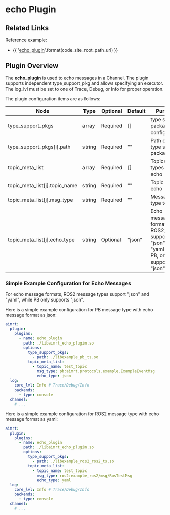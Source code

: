 # echo Plugin

## Related Links

Reference example:
- {{ '[echo_plugin]({}/src/examples/plugins/echo_plugin)'.format(code_site_root_path_url) }}

## Plugin Overview

The **echo_plugin** is used to echo messages in a Channel. The plugin supports independent type_support_pkg and allows specifying an executor. The log_lvl must be set to one of Trace, Debug, or Info for proper operation.

The plugin configuration items are as follows:

| Node                              | Type          | Optional | Default  | Purpose |
| ----                              | ----          | ----     | ----     | ----    |
| type_support_pkgs                 | array         | Required | []       | type support package configuration |
| type_support_pkgs[i].path         | string        | Required | ""       | Path of the type support package |
| topic_meta_list                   | array         | Required | []       | Topics and types to echo |
| topic_meta_list[j].topic_name     | string        | Required | ""       | Topic to echo |
| topic_meta_list[j].msg_type       | string        | Required | ""       | Message type to echo |
| topic_meta_list[j].echo_type      | string        | Optional | "json"   | Echo message format. For ROS2, supports "json" and "yaml". For PB, only supports "json". |

### Simple Example Configuration for Echo Messages

For echo message formats, ROS2 message types support "json" and "yaml", while PB only supports "json".

Here is a simple example configuration for PB message type with echo message format as json:
```yaml
aimrt:
  plugin:
    plugins:
      - name: echo_plugin
        path: ./libaimrt_echo_plugin.so
        options:
          type_support_pkgs:
            - path: ./libexample_pb_ts.so
          topic_meta_list:
            - topic_name: test_topic
              msg_type: pb:aimrt.protocols.example.ExampleEventMsg
              echo_type: json
  log:
    core_lvl: Info # Trace/Debug/Info
    backends:
      - type: console
  channel:
    # ...
```

Here is a simple example configuration for ROS2 message type with echo message format as yaml:
```yaml
aimrt:
  plugin:
    plugins:
      - name: echo_plugin
        path: ./libaimrt_echo_plugin.so
        options:
          type_support_pkgs:
            - path: ./libexample_ros2_ros2_ts.so
          topic_meta_list:
            - topic_name: test_topic
              msg_type: ros2:example_ros2/msg/RosTestMsg
              echo_type: yaml
  log:
    core_lvl: Info # Trace/Debug/Info
    backends:
      - type: console
  channel:
    # ...
```
